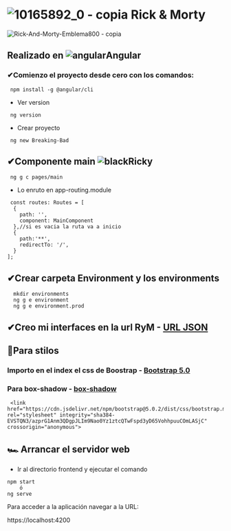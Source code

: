 #  ![10165892_0 - copia](https://user-images.githubusercontent.com/71487857/216372909-107e2824-dbda-436c-a15c-db62438a90b2.jpg) Rick & Morty

![Rick-And-Morty-Emblema800 - copia](https://user-images.githubusercontent.com/71487857/216371958-ef917f8c-4214-4b2c-ac92-1e72abe6bc1a.jpg)

## Realizado en ![angular](https://user-images.githubusercontent.com/71487857/212993270-3cf1454e-f0d7-4164-bc01-20d5fe6469cd.png)Angular
### ✔Comienzo el proyecto desde cero con los comandos: 
```
 npm install -g @angular/cli
```
* Ver version
```
 ng version
 ```
* Crear proyecto 
```
 ng new Breaking-Bad
```

## ✔Componente main ![blackRicky](https://user-images.githubusercontent.com/71487857/216372377-6ae80cf6-8b60-4e64-8163-88839500ce7f.jpeg)

```
 ng g c pages/main 
 ```
* Lo enruto en app-routing.module
```
 const routes: Routes = [
  {
    path: '',
    component: MainComponent
  },//si es vacia la ruta va a inicio
  {
    path:'**',
    redirectTo: '/',
  }
];
```
## ✔Crear carpeta Environment y los environments
```
  mkdir environments
  ng g e environment
  ng g e environment.prod
 ```
 ## ✔Creo mi interfaces en la url RyM - [URL JSON](https://app.quicktype.io/)
 
## 🎈Para stilos 
### Importo en el index el css de Boostrap - [Bootstrap 5.0](https://getbootstrap.com/docs/5.0/getting-started/introduction/)
### Para box-shadow - [box-shadow](https://getcssscan.com/css-box-shadow-examples)
```
 <link href="https://cdn.jsdelivr.net/npm/bootstrap@5.0.2/dist/css/bootstrap.min.css" rel="stylesheet" integrity="sha384-EVSTQN3/azprG1Anm3QDgpJLIm9Nao0Yz1ztcQTwFspd3yD65VohhpuuCOmLASjC" crossorigin="anonymous">
 ```
 ## 🏎 Arrancar el servidor web

* Ir al directorio frontend y ejecutar el comando

```
npm start
    ó
ng serve    
```

Para acceder a la aplicación navegar a la URL:

https://localhost:4200
 
 
 
